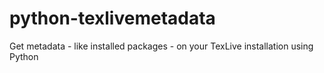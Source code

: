 # python-texlivemetadata
Get metadata - like installed packages - on your TexLive installation using Python
